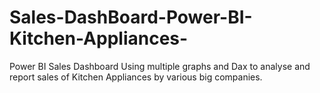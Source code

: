 # Sales-DashBoard-Power-BI-Kitchen-Appliances-
Power BI Sales Dashboard Using multiple graphs and Dax to analyse and report sales of Kitchen Appliances by various big companies.
